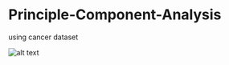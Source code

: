 # Principle-Component-Analysis
using cancer dataset


![alt text](https://i.stack.imgur.com/QEPAU.png)
